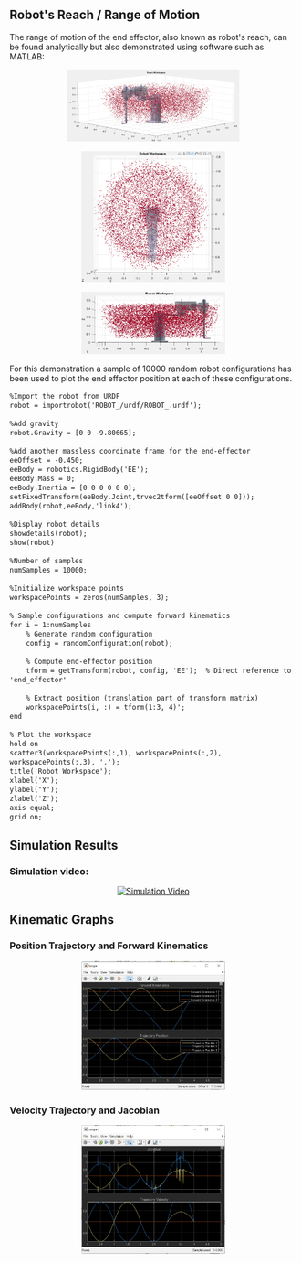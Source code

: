 
## Robot's Reach / Range of Motion
The range of motion of the end effector, also known as robot's reach, can be found analytically but also demonstrated using software such as MATLAB:
<p align="center">
  <img src="range.png" alt="Inverse Kinematics (Simulink)"style="width:60%; max-width:600px, height:60%;">
</p>
<p align="center">
  <img src="rangetop.png" alt="Inverse Kinematics (Simulink)"style="width:50%; max-width:600px, height:50%;">
</p>
<p align="center">
  <img src="rangefront.png" alt="Inverse Kinematics (Simulink)"style="width:50%; max-width:600px, height:50%;">
</p>
For this demonstration a sample of 10000 random robot configurations has been used to plot the end effector position at each of these configurations.  

```
%Import the robot from URDF
robot = importrobot('ROBOT_/urdf/ROBOT_.urdf');

%Add gravity
robot.Gravity = [0 0 -9.80665];

%Add another massless coordinate frame for the end-effector
eeOffset = -0.450;
eeBody = robotics.RigidBody('EE');
eeBody.Mass = 0;
eeBody.Inertia = [0 0 0 0 0 0];
setFixedTransform(eeBody.Joint,trvec2tform([eeOffset 0 0]));
addBody(robot,eeBody,'link4');

%Display robot details
showdetails(robot);
show(robot)

%Number of samples
numSamples = 10000;

%Initialize workspace points
workspacePoints = zeros(numSamples, 3);

% Sample configurations and compute forward kinematics
for i = 1:numSamples
    % Generate random configuration
    config = randomConfiguration(robot);
    
    % Compute end-effector position
    tform = getTransform(robot, config, 'EE');  % Direct reference to 'end_effector'
    
    % Extract position (translation part of transform matrix)
    workspacePoints(i, :) = tform(1:3, 4)';
end

% Plot the workspace
hold on
scatter3(workspacePoints(:,1), workspacePoints(:,2), workspacePoints(:,3), '.');
title('Robot Workspace');
xlabel('X');
ylabel('Y');
zlabel('Z');
axis equal;
grid on;
```

## Simulation Results
### Simulation video:
<p align="center">
<a  href="https://youtu.be/6YlWMIfZ7P8" target="_blank">
    <img src="https://img.youtube.com/vi/6YlWMIfZ7P8/0.jpg" alt="Simulation Video" style="width:50%; max-width:600px, height:50%;">
</a>
</p>

## Kinematic Graphs
### Position Trajectory and Forward Kinematics

<p align="center">
  <img src="Position.jpeg" alt="Position Trajectory and Forward Kinematics" style="width:50%; max-width:600px, height:50%;">
</p>

### Velocity Trajectory and Jacobian
<p align="center">
  <img src="Velocity.jpeg" alt="Velocity Trajectory and Jacobian" style="width:50%; max-width:600px, height:50%;">
</p>



